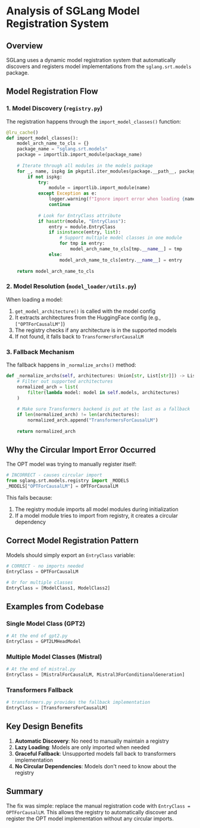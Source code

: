# Analysis of SGLang Model Registration System

## Overview

SGLang uses a dynamic model registration system that automatically discovers and registers model implementations from the `sglang.srt.models` package.

## Model Registration Flow

### 1. Model Discovery (`registry.py`)

The registration happens through the `import_model_classes()` function:

```python
@lru_cache()
def import_model_classes():
    model_arch_name_to_cls = {}
    package_name = "sglang.srt.models"
    package = importlib.import_module(package_name)
    
    # Iterate through all modules in the models package
    for _, name, ispkg in pkgutil.iter_modules(package.__path__, package_name + "."):
        if not ispkg:
            try:
                module = importlib.import_module(name)
            except Exception as e:
                logger.warning(f"Ignore import error when loading {name}. {e}")
                continue
            
            # Look for EntryClass attribute
            if hasattr(module, "EntryClass"):
                entry = module.EntryClass
                if isinstance(entry, list):
                    # Support multiple model classes in one module
                    for tmp in entry:
                        model_arch_name_to_cls[tmp.__name__] = tmp
                else:
                    model_arch_name_to_cls[entry.__name__] = entry
    
    return model_arch_name_to_cls
```

### 2. Model Resolution (`model_loader/utils.py`)

When loading a model:

1. `get_model_architecture()` is called with the model config
2. It extracts architectures from the HuggingFace config (e.g., `["OPTForCausalLM"]`)
3. The registry checks if any architecture is in the supported models
4. If not found, it falls back to `TransformersForCausalLM`

### 3. Fallback Mechanism

The fallback happens in `_normalize_archs()` method:

```python
def _normalize_archs(self, architectures: Union[str, List[str]]) -> List[str]:
    # Filter out supported architectures
    normalized_arch = list(
        filter(lambda model: model in self.models, architectures)
    )
    
    # Make sure Transformers backend is put at the last as a fallback
    if len(normalized_arch) != len(architectures):
        normalized_arch.append("TransformersForCausalLM")
    
    return normalized_arch
```

## Why the Circular Import Error Occurred

The OPT model was trying to manually register itself:

```python
# INCORRECT - causes circular import
from sglang.srt.models.registry import _MODELS
_MODELS["OPTForCausalLM"] = OPTForCausalLM
```

This fails because:
1. The registry module imports all model modules during initialization
2. If a model module tries to import from registry, it creates a circular dependency

## Correct Model Registration Pattern

Models should simply export an `EntryClass` variable:

```python
# CORRECT - no imports needed
EntryClass = OPTForCausalLM

# Or for multiple classes
EntryClass = [ModelClass1, ModelClass2]
```

## Examples from Codebase

### Single Model Class (GPT2)
```python
# At the end of gpt2.py
EntryClass = GPT2LMHeadModel
```

### Multiple Model Classes (Mistral)
```python
# At the end of mistral.py
EntryClass = [MistralForCausalLM, Mistral3ForConditionalGeneration]
```

### Transformers Fallback
```python
# transformers.py provides the fallback implementation
EntryClass = [TransformersForCausalLM]
```

## Key Design Benefits

1. **Automatic Discovery**: No need to manually maintain a registry
2. **Lazy Loading**: Models are only imported when needed
3. **Graceful Fallback**: Unsupported models fall back to transformers implementation
4. **No Circular Dependencies**: Models don't need to know about the registry

## Summary

The fix was simple: replace the manual registration code with `EntryClass = OPTForCausalLM`. This allows the registry to automatically discover and register the OPT model implementation without any circular imports.